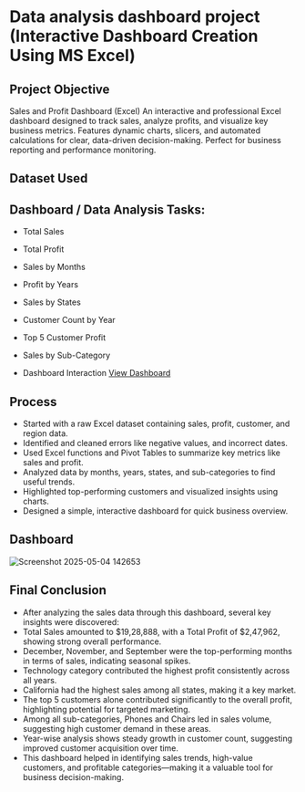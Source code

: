# Data analysis dashboard project (Interactive Dashboard Creation Using MS Excel)
## Project Objective
Sales and Profit Dashboard (Excel) An interactive and professional Excel dashboard designed to track sales, analyze profits, and visualize key business metrics. Features dynamic charts, slicers, and automated calculations for clear, data-driven decision-making. Perfect for business reporting and performance monitoring.

## Dataset Used


## Dashboard / Data Analysis Tasks:
- Total Sales
- Total Profit
- Sales by Months
- Profit by Years
- Sales by States
- Customer Count by Year
- Top 5 Customer Profit
- Sales by Sub-Category

- Dashboard Interaction <a href="https://github.com/BhushanMarathe28/Data-Analysis-Dashboard-Project/blob/main/Screenshot%202025-05-04%20142653.png">View Dashboard</a>

## Process
- Started with a raw Excel dataset containing sales, profit, customer, and region data.
- Identified and cleaned errors like negative values, and incorrect dates.
- Used Excel functions and Pivot Tables to summarize key metrics like sales and profit.
- Analyzed data by months, years, states, and sub-categories to find useful trends.
- Highlighted top-performing customers and visualized insights using charts.
- Designed a simple, interactive dashboard for quick business overview.

## Dashboard
![Screenshot 2025-05-04 142653](https://github.com/user-attachments/assets/1d0e0a6d-3e59-4acc-832c-61c1252d0517)

## Final Conclusion
- After analyzing the sales data through this dashboard, several key insights were discovered:
- Total Sales amounted to $19,28,888, with a Total Profit of $2,47,962, showing strong overall performance.
- December, November, and September were the top-performing months in terms of sales, indicating seasonal spikes.
- Technology category contributed the highest profit consistently across all years.
- California had the highest sales among all states, making it a key market.
- The top 5 customers alone contributed significantly to the overall profit, highlighting potential for targeted marketing.
- Among all sub-categories, Phones and Chairs led in sales volume, suggesting high customer demand in these areas.
- Year-wise analysis shows steady growth in customer count, suggesting improved customer acquisition over time.
- This dashboard helped in identifying sales trends, high-value customers, and profitable categories—making it a valuable tool for business decision-making.


